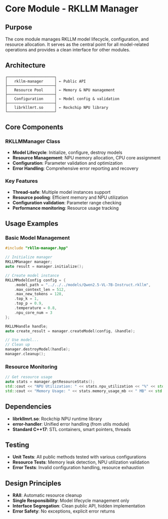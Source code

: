 # Core Module - RKLLM Manager

## Purpose
The core module manages RKLLM model lifecycle, configuration, and resource allocation. It serves as the central point for all model-related operations and provides a clean interface for other modules.

## Architecture
```
┌─────────────────────┐
│   rkllm-manager     │ ← Public API
├─────────────────────┤
│   Resource Pool     │ ← Memory & NPU management
├─────────────────────┤
│   Configuration     │ ← Model config & validation
├─────────────────────┤
│   librkllmrt.so     │ ← Rockchip NPU library
└─────────────────────┘
```

## Core Components

### RKLLMManager Class
- **Model Lifecycle**: Initialize, configure, destroy models
- **Resource Management**: NPU memory allocation, CPU core assignment
- **Configuration**: Parameter validation and optimization
- **Error Handling**: Comprehensive error reporting and recovery

### Key Features
- **Thread-safe**: Multiple model instances support
- **Resource pooling**: Efficient memory and NPU utilization
- **Configuration validation**: Parameter range checking
- **Performance monitoring**: Resource usage tracking

## Usage Examples

### Basic Model Management
```cpp
#include "rkllm-manager.hpp"

// Initialize manager
RKLLMManager manager;
auto result = manager.initialize();

// Create model instance
RKLLMModelConfig config = {
    .model_path = "../../../models/Qwen2.5-VL-7B-Instruct.rkllm",
    .max_context_len = 512,
    .max_new_tokens = 128,
    .top_k = 1,
    .top_p = 0.9,
    .temperature = 0.8,
    .npu_core_num = 3
};

RKLLMHandle handle;
auto create_result = manager.createModel(config, &handle);

// Use model...
// Clean up
manager.destroyModel(handle);
manager.cleanup();
```

### Resource Monitoring
```cpp
// Get resource usage
auto stats = manager.getResourceStats();
std::cout << "NPU Utilization: " << stats.npu_utilization << "%" << std::endl;
std::cout << "Memory Usage: " << stats.memory_usage_mb << " MB" << std::endl;
```

## Dependencies
- **librkllmrt.so**: Rockchip NPU runtime library
- **error-handler**: Unified error handling (from utils module)
- **Standard C++17**: STL containers, smart pointers, threads

## Testing
- **Unit Tests**: All public methods tested with various configurations
- **Resource Tests**: Memory leak detection, NPU utilization validation
- **Error Tests**: Invalid configuration handling, resource exhaustion

## Design Principles
- **RAII**: Automatic resource cleanup
- **Single Responsibility**: Model lifecycle management only
- **Interface Segregation**: Clean public API, hidden implementation
- **Error Safety**: No exceptions, explicit error returns

